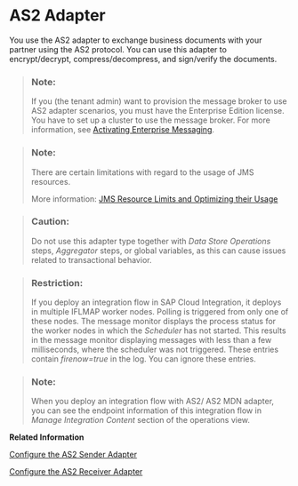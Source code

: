 <!-- loiod3af635f24a4458599eb37a1c042189d -->

# AS2 Adapter

You use the AS2 adapter to exchange business documents with your partner using the AS2 protocol. You can use this adapter to encrypt/decrypt, compress/decompress, and sign/verify the documents.

> ### Note:  
> If you \(the tenant admin\) want to provision the message broker to use AS2 adapter scenarios, you must have the Enterprise Edition license. You have to set up a cluster to use the message broker. For more information, see [Activating Enterprise Messaging](../Operations/activating-enterprise-messaging-a74cddc.md).

> ### Note:  
> There are certain limitations with regard to the usage of JMS resources.
> 
> More information: [JMS Resource Limits and Optimizing their Usage](../Operations/jms-resource-limits-and-optimizing-their-usage-4857054.md)

> ### Caution:  
> Do not use this adapter type together with *Data Store Operations* steps, *Aggregator* steps, or global variables, as this can cause issues related to transactional behavior.

> ### Restriction:  
> If you deploy an integration flow in SAP Cloud Integration, it deploys in multiple IFLMAP worker nodes. Polling is triggered from only one of these nodes. The message monitor displays the process status for the worker nodes in which the *Scheduler* has not started. This results in the message monitor displaying messages with less than a few milliseconds, where the scheduler was not triggered. These entries contain *firenow=true* in the log. You can ignore these entries.

> ### Note:  
> When you deploy an integration flow with AS2/ AS2 MDN adapter, you can see the endpoint information of this integration flow in *Manage Integration Content* section of the operations view.

**Related Information**  


[Configure the AS2 Sender Adapter](configure-the-as2-sender-adapter-5d7ee17.md "")

[Configure the AS2 Receiver Adapter](configure-the-as2-receiver-adapter-9db62be.md "")

